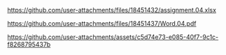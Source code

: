 https://github.com/user-attachments/files/18451432/assignment.04.xlsx


https://github.com/user-attachments/files/18451437/Word.04.pdf


https://github.com/user-attachments/assets/c5d74e73-e085-40f7-9c1c-f8268795437b
